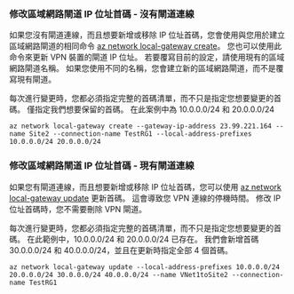 ### <a name="noconnection"></a>修改區域網路閘道 IP 位址首碼 - 沒有閘道連線

如果您沒有閘道連線，而且想要新增或移除 IP 位址首碼，您會使用與您用於建立區域網路閘道的相同命令 [az network local-gateway create](https://docs.microsoft.com/cli/azure/network/local-gateway#create)。 您也可以使用此命令來更新 VPN 裝置的閘道 IP 位址。 若要覆寫目前的設定，請使用現有的區域網路閘道名稱。 如果您使用不同的名稱，您會建立新的區域網路閘道，而不是覆寫現有閘道。

每次進行變更時，您都必須指定完整的首碼清單，而不只是指定您想要變更的首碼。 僅指定我們想要保留的首碼。 在此案例中為 10.0.0.0/24 和 20.0.0.0/24

```azurecli
az network local-gateway create --gateway-ip-address 23.99.221.164 --name Site2 --connection-name TestRG1 --local-address-prefixes 10.0.0.0/24 20.0.0.0/24
```

### <a name="withconnection"></a>修改區域網路閘道 IP 位址首碼 - 現有閘道連線

如果您有閘道連線，而且想要新增或移除 IP 位址首碼，您可以使用 [az network local-gateway update](https://docs.microsoft.com/cli/azure/network/local-gateway#update) 更新首碼。 這會導致您 VPN 連線的停機時間。 修改 IP 位址首碼時，您不需要刪除 VPN 閘道。

每次進行變更時，您都必須指定完整的首碼清單，而不只是指定您想要變更的首碼。 在此範例中，10.0.0.0/24 和 20.0.0.0/24 已存在。 我們會新增首碼 30.0.0.0/24 和 40.0.0.0/24，並且在更新時指定全部 4 個首碼。

```azurecli
az network local-gateway update --local-address-prefixes 10.0.0.0/24 20.0.0.0/24 30.0.0.0/24 40.0.0.0/24 --name VNet1toSite2 --connection-name TestRG1
```